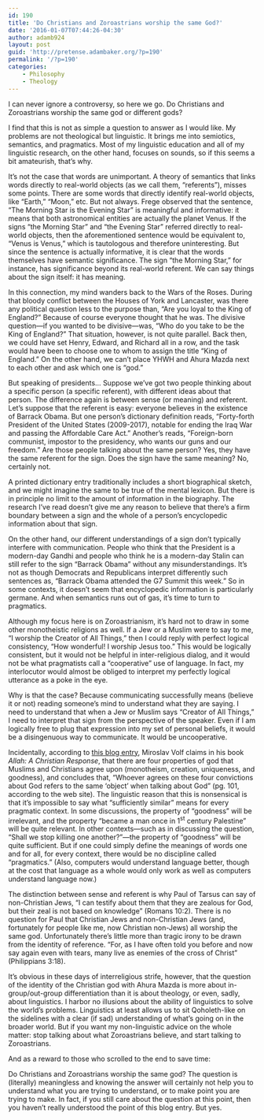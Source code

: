 ```yaml
---
id: 190
title: 'Do Christians and Zoroastrians worship the same God?'
date: '2016-01-07T07:44:26-04:30'
author: adamb924
layout: post
guid: 'http://pretense.adambaker.org/?p=190'
permalink: '/?p=190'
categories:
    - Philosophy
    - Theology
---
```


I can never ignore a controversy, so here we go. Do Christians and Zoroastrians worship the same god or different gods?

I find that this is not as simple a question to answer as I would like. My problems are not theological but linguistic. It brings me into semiotics, semantics, and pragmatics. Most of my linguistic education and all of my linguistic research, on the other hand, focuses on sounds, so if this seems a bit amateurish, that’s why.

It’s not the case that words are unimportant. A theory of semantics that links words directly to real-world objects (as we call them, “referents”), misses some points. There are some words that directly identify real-world objects, like “Earth,” “Moon,” etc. But not always. Frege observed that the sentence, “The Morning Star is the Evening Star” is meaningful and informative: it means that both astronomical entities are actually the planet Venus. If the signs “the Morning Star” and “the Evening Star” referred directly to real-world objects, then the aforementioned sentence would be equivalent to, “Venus is Venus,” which is tautologous and therefore uninteresting. But since the sentence is actually informative, it is clear that the words themselves have semantic significance. The sign “the Morning Star,” for instance, has significance beyond its real-world referent. We can say things about the sign itself: it has meaning.

In this connection, my mind wanders back to the Wars of the Roses. During that bloody conflict between the Houses of York and Lancaster, was there any political question less to the purpose than, “Are you loyal to the King of England?” Because of course everyone thought that he was. The divisive question—if you wanted to be divisive—was, “Who do you take to be the King of England?” That situation, however, is not quite parallel. Back then, we could have set Henry, Edward, and Richard all in a row, and the task would have been to choose one to whom to assign the title “King of England.” On the other hand, we can’t place YHWH and Ahura Mazda next to each other and ask which one is “god.”

But speaking of presidents… Suppose we’ve got two people thinking about a specific person (a specific referent), with different ideas about that person. The difference again is between sense (or meaning) and referent. Let’s suppose that the referent is easy: everyone believes in the existence of Barrack Obama. But one person’s dictionary definition reads, “Forty-forth President of the United States (2009-2017), notable for ending the Iraq War and passing the Affordable Care Act.” Another’s reads, “Foreign-born communist, impostor to the presidency, who wants our guns and our freedom.” Are those people talking about the same person? Yes, they have the same referent for the sign. Does the sign have the same meaning? No, certainly not.

A printed dictionary entry traditionally includes a short biographical sketch, and we might imagine the same to be true of the mental lexicon. But there is in principle no limit to the amount of information in the biography. The research I’ve read doesn’t give me any reason to believe that there’s a firm boundary between a sign and the whole of a person’s encyclopedic information about that sign.

On the other hand, our different understandings of a sign don’t typically interfere with communication. People who think that the President is a modern-day Gandhi and people who think he is a modern-day Stalin can still refer to the sign “Barrack Obama” without any misunderstandings. It’s not as though Democrats and Republicans interpret differently such sentences as, “Barrack Obama attended the G7 Summit this week.” So in some contexts, it doesn’t seem that encyclopedic information is particularly germane. And when semantics runs out of gas, it’s time to turn to pragmatics.

Although my focus here is on Zoroastrianism, it’s hard not to draw in some other monotheistic religions as well. If a Jew or a Muslim were to say to me, “I worship the Creator of All Things,” then I could reply with perfect logical consistency, “How wonderful! I worship Jesus too.” This would be logically consistent, but it would not be helpful in inter-religious dialog, and it would not be what pragmatists call a “cooperative” use of language. In fact, my interlocutor would almost be obliged to interpret my perfectly logical utterance as a poke in the eye.

Why is that the case? Because communicating successfully means (believe it or not) reading someone’s mind to understand what they are saying. I need to understand that when a Jew or Muslim says “Creator of All Things,” I need to interpret that sign from the perspective of the speaker. Even if I am logically free to plug that expression into my set of personal beliefs, it would be a disingenuous way to communicate. It would be uncooperative.

Incidentally, according to [this blog entry](http://www.patheos.com/blogs/jesuscreed/2015/12/16/the-same-god-12/), Miroslav Volf claims in his book *Allah: A Christian Response*, that there are four properties of god that Muslims and Christians agree upon (monotheism, creation, uniqueness, and goodness), and concludes that, “Whoever agrees on these four convictions about God refers to the same ‘object’ when talking about God” (pg. 101, according to the web site). The linguistic reason that this is nonsensical is that it’s impossible to say what “sufficiently similar” means for every pragmatic context. In some discussions, the property of “goodness” will be irrelevant, and the property “became a man once in 1<sup>st</sup> century Palestine” will be quite relevant. In other contexts—such as in discussing the question, “Shall we stop killing one another?”—the property of “goodness” will be quite sufficient. But if one could simply define the meanings of words one and for all, for every context, there would be no discipline called “pragmatics.” (Also, computers would understand language better, though at the cost that language as a whole would only work as well as computers understand language now.)

The distinction between sense and referent is why Paul of Tarsus can say of non-Christian Jews, “I can testify about them that they are zealous for God, but their zeal is not based on knowledge” (Romans 10:2). There is no question for Paul that Christian Jews and non-Christian Jews (and, fortunately for people like me, now Christian non-Jews) all worship the same god. Unfortunately there’s little more than tragic irony to be drawn from the identity of reference. “For, as I have often told you before and now say again even with tears, many live as enemies of the cross of Christ” (Philippians 3:18).

It’s obvious in these days of interreligious strife, however, that the question of the identity of the Christian god with Ahura Mazda is more about in-group/out-group differentiation than it is about theology, or even, sadly, about linguistics. I harbor no illusions about the ability of linguistics to solve the world’s problems. Linguistics at least allows us to sit Qoholeth-like on the sidelines with a clear (if sad) understanding of what’s going on in the broader world. But if you want my non-linguistic advice on the whole matter: stop talking about what Zoroastrians believe, and start talking to Zoroastrians.

And as a reward to those who scrolled to the end to save time:

Do Christians and Zoroastrians worship the same god? The question is (literally) meaningless and knowing the answer will certainly not help you to understand what you are trying to understand, or to make point you are trying to make. In fact, if you still care about the question at this point, then you haven’t really understood the point of this blog entry. But yes.